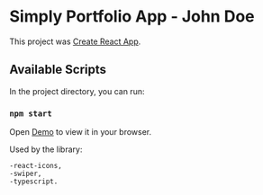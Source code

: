 # Simply Portfolio App - John Doe

This project was [Create React App](https://github.com/facebook/create-react-app).

## Available Scripts

In the project directory, you can run:

### `npm start`

Open [Demo](https://konst1984.github.io/portfolio_app) to view it in your browser.

Used by the library:

    -react-icons,
    -swiper,
    -typescript.

